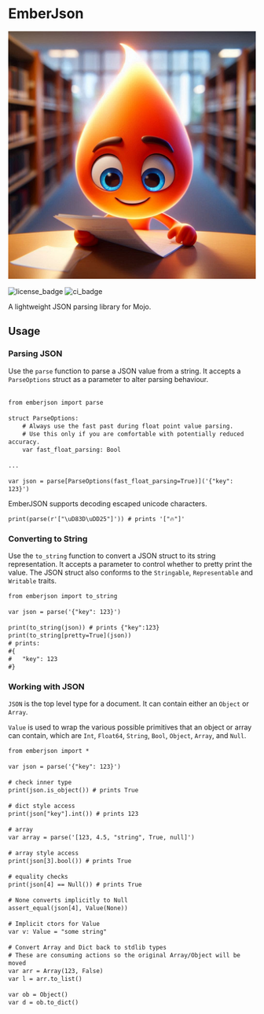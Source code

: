 # EmberJson

![emberlogo](./image/ember_logo.jpeg)

![license_badge](https://badgen.net/badge/License/MIT/blue)
![ci_badge](https://github.com/bgreni/EmberJson/actions/workflows/CI.yml/badge.svg)

A lightweight JSON parsing library for Mojo.

## Usage

### Parsing JSON

Use the `parse` function to parse a JSON value from a string. It accepts a
`ParseOptions` struct as a parameter to alter parsing behaviour.

```mojo

from emberjson import parse

struct ParseOptions:
    # Always use the fast past during float point value parsing.
    # Use this only if you are comfortable with potentially reduced accuracy.
    var fast_float_parsing: Bool

...

var json = parse[ParseOptions(fast_float_parsing=True)]('{"key": 123}')
```

EmberJSON supports decoding escaped unicode characters.

```mojo
print(parse(r'["\uD83D\uDD25"]')) # prints '["🔥"]'
```

### Converting to String

Use the `to_string` function to convert a JSON struct to its string representation.
It accepts a parameter to control whether to pretty print the value.
The JSON struct also conforms to the `Stringable`, `Representable` and `Writable`
traits.

```mojo
from emberjson import to_string

var json = parse('{"key": 123}')

print(to_string(json)) # prints {"key":123}
print(to_string[pretty=True](json))
# prints:
#{
#   "key": 123
#}
```

### Working with JSON

`JSON` is the top level type for a document. It can contain either
an `Object` or `Array`.

`Value` is used to wrap the various possible primitives that an object or
array can contain, which are `Int`, `Float64`, `String`, `Bool`, `Object`,
`Array`, and `Null`.

```mojo
from emberjson import *

var json = parse('{"key": 123}')

# check inner type
print(json.is_object()) # prints True

# dict style access
print(json["key"].int()) # prints 123

# array
var array = parse('[123, 4.5, "string", True, null]')

# array style access
print(json[3].bool()) # prints True

# equality checks
print(json[4] == Null()) # prints True

# None converts implicitly to Null
assert_equal(json[4], Value(None))

# Implicit ctors for Value
var v: Value = "some string"

# Convert Array and Dict back to stdlib types
# These are consuming actions so the original Array/Object will be moved
var arr = Array(123, False)
var l = arr.to_list()

var ob = Object()
var d = ob.to_dict()
```
